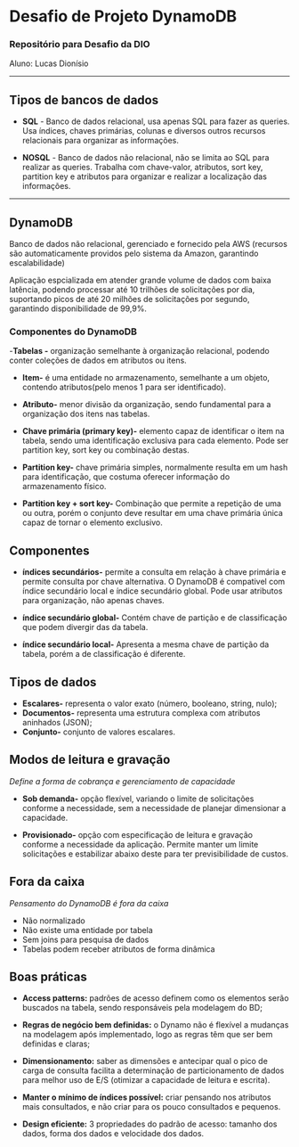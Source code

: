 # **Desafio de Projeto DynamoDB**

### Repositório para Desafio da DIO
Aluno: Lucas Dionísio

*****

## **Tipos de bancos de dados**

- **SQL** - Banco de dados relacional, usa apenas SQL para fazer as queries. Usa índices, chaves primárias, colunas e diversos outros recursos relacionais para organizar as informações.

- **NOSQL** - Banco de dados não relacional, não se limita ao SQL para realizar as queries. Trabalha com chave-valor, atributos, sort key, partition key e atributos para organizar e realizar a localização das informações.

****

## **DynamoDB**
Banco de dados não relacional, gerenciado e fornecido pela AWS (recursos são automaticamente providos pelo sistema da Amazon, garantindo escalabilidade)

Aplicação espcializada em atender grande volume de dados com baixa latência, podendo processar até 10 trilhões de solicitações por dia, suportando picos de até 20 milhões de solicitações por segundo, garantindo disponibilidade de 99,9%. 

### **Componentes do DynamoDB**
  -**Tabelas -** organização semelhante à organização relacional, podendo conter coleções de dados em atributos ou itens.

- **Item-** é uma entidade no armazenamento, semelhante a um objeto, contendo atributos(pelo menos 1 para ser identificado).
  
- **Atributo-** menor divisão da organização, sendo fundamental para a organização dos itens nas tabelas.
  
- **Chave primária (primary key)-** elemento capaz de identificar o item na tabela, sendo uma identificação exclusiva para cada elemento. Pode ser partition key, sort key ou combinação destas.
  
- **Partition key-** chave primária simples, normalmente resulta em um hash para identificação, que costuma oferecer informação do armazenamento físico.

- **Partition key + sort key-** Combinação que permite a repetição de uma ou outra, porém o conjunto deve resultar em uma chave primária única capaz de tornar o elemento exclusivo.

## Componentes 
- **índices secundários-** permite a consulta em relação à chave primária e permite consulta por chave alternativa. O DynamoDB é compativel com índice secundário local e índice secundário global. Pode usar atributos para organização, não apenas chaves. 
  
- **índice secundário global-** Contém chave de partição e de classificação que podem divergir das da tabela.

- **índice secundário local-** Apresenta a mesma chave de partição da tabela, porém a de classificação é diferente.

## Tipos de dados
- **Escalares-** representa o valor exato (número, booleano, string, nulo);
- **Documentos-** representa uma estrutura complexa com atributos aninhados (JSON);
- **Conjunto-** conjunto de valores escalares.
  
## Modos de leitura e gravação
*Define a forma de cobrança e gerenciamento de capacidade*

- **Sob demanda-** opção flexível, variando o limite de solicitações conforme a necessidade, sem a necessidade de planejar dimensionar a capacidade.
  
- **Provisionado-** opção com especificação de leitura e gravação conforme a necessidade da aplicação. Permite manter um limite solicitações e estabilizar abaixo deste para ter previsibilidade de custos. 

## Fora da caixa
*Pensamento do DynamoDB é fora da caixa*
- Não normalizado
- Não existe uma entidade por tabela
- Sem joins para pesquisa de dados
- Tabelas podem receber atributos de forma dinâmica

## Boas práticas
- **Access patterns:** padrões de acesso definem como os elementos serão buscados na tabela, sendo responsáveis pela modelagem do BD;
  
- **Regras de negócio bem definidas:** o Dynamo não é flexível a mudanças na modelagem após implementado, logo as regras têm que ser bem definidas e claras; 
  
- **Dimensionamento:** saber as dimensões e antecipar qual o pico de carga de consulta facilita a determinação de particionamento de dados para melhor uso de E/S (otimizar a capacidade de leitura e escrita).
  
- **Manter o mínimo de índices possível:** criar pensando nos atributos mais consultados, e não criar para os pouco consultados e pequenos.

- **Design eficiente:** 3 propriedades do padrão de acesso: tamanho dos dados, forma dos dados e velocidade dos dados. 